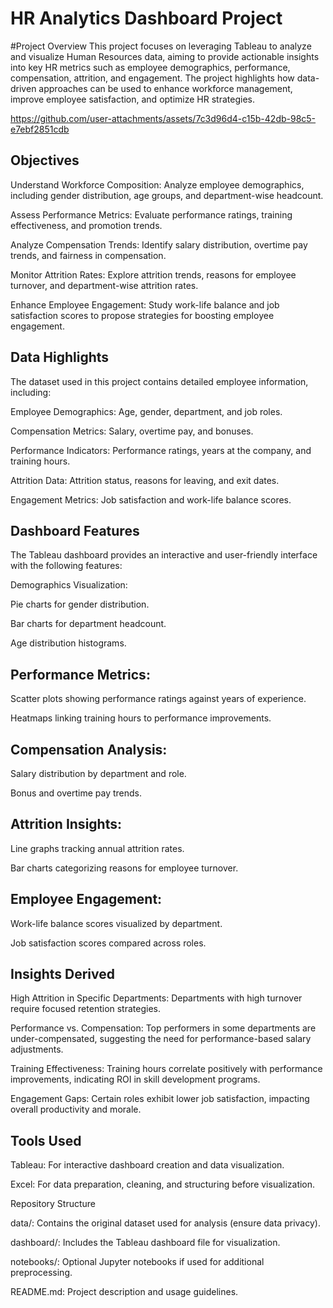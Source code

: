 # HR Analytics Dashboard Project

#Project Overview
This project focuses on leveraging Tableau to analyze and visualize Human Resources data, aiming to provide actionable insights into key HR metrics such as employee demographics, performance, compensation, attrition, and engagement. The project highlights how data-driven approaches can be used to enhance workforce management, improve employee satisfaction, and optimize HR strategies.

https://github.com/user-attachments/assets/7c3d96d4-c15b-42db-98c5-e7ebf2851cdb


## Objectives

Understand Workforce Composition: Analyze employee demographics, including gender distribution, age groups, and department-wise headcount.

Assess Performance Metrics: Evaluate performance ratings, training effectiveness, and promotion trends.

Analyze Compensation Trends: Identify salary distribution, overtime pay trends, and fairness in compensation.

Monitor Attrition Rates: Explore attrition trends, reasons for employee turnover, and department-wise attrition rates.

Enhance Employee Engagement: Study work-life balance and job satisfaction scores to propose strategies for boosting employee engagement.

## Data Highlights
The dataset used in this project contains detailed employee information, including:

Employee Demographics: Age, gender, department, and job roles.

Compensation Metrics: Salary, overtime pay, and bonuses.

Performance Indicators: Performance ratings, years at the company, and training hours.

Attrition Data: Attrition status, reasons for leaving, and exit dates.

Engagement Metrics: Job satisfaction and work-life balance scores.

## Dashboard Features
The Tableau dashboard provides an interactive and user-friendly interface with the following features:

Demographics Visualization:

Pie charts for gender distribution.

Bar charts for department headcount.

Age distribution histograms.

## Performance Metrics:

Scatter plots showing performance ratings against years of experience.

Heatmaps linking training hours to performance improvements.

## Compensation Analysis:

Salary distribution by department and role.

Bonus and overtime pay trends.

## Attrition Insights:

Line graphs tracking annual attrition rates.

Bar charts categorizing reasons for employee turnover.

## Employee Engagement:

Work-life balance scores visualized by department.

Job satisfaction scores compared across roles.

## Insights Derived

High Attrition in Specific Departments: Departments with high turnover require focused retention strategies.

Performance vs. Compensation: Top performers in some departments are under-compensated, suggesting the need for performance-based salary adjustments.

Training Effectiveness: Training hours correlate positively with performance improvements, indicating ROI in skill development programs.

Engagement Gaps: Certain roles exhibit lower job satisfaction, impacting overall productivity and morale.
## Tools Used
Tableau: For interactive dashboard creation and data visualization.

Excel: For data preparation, cleaning, and structuring before visualization.

Repository Structure

data/: Contains the original dataset used for analysis (ensure data privacy).

dashboard/: Includes the Tableau dashboard file for visualization.

notebooks/: Optional Jupyter notebooks if used for additional preprocessing.

README.md: Project description and usage guidelines.
